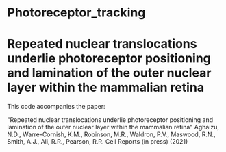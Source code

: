 # Photoreceptor_tracking

# Repeated nuclear translocations underlie photoreceptor positioning and lamination of the outer nuclear layer within the mammalian retina

This code accompanies the paper:

"Repeated nuclear translocations underlie photoreceptor positioning and lamination of the outer nuclear layer within the mammalian retina" Aghaizu, N.D., Warre-Cornish, K.M., Robinson, M.R., Waldron, P.V., Maswood, R.N., Smith, A.J., Ali, R.R., Pearson, R.R. Cell Reports (in press) (2021)
